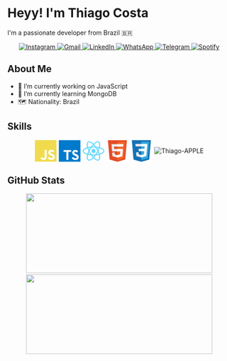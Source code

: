 <!-- Seu nome e título -->
# Heyy! I'm Thiago Costa 

<!-- Sua descrição -->
I'm a passionate developer from Brazil 🇧🇷

<!-- Badges de contato -->
<div align="center">
  <a href="https://instagram.com/thiago_rodc" target="_blank">
    <img src="https://img.shields.io/badge/-Instagram-%23E4405F?style=for-the-badge&logo=instagram&logoColor=white" target="_blank" alt="Instagram">
  </a>
  <a href="mailto:rodclikedev@gmail.com">
    <img src="https://img.shields.io/badge/-Gmail-%23333?style=for-the-badge&logo=gmail&logoColor=white" target="_blank" alt="Gmail">
  </a>
  <a href="https://www.linkedin.com/in/thiago-rodrigues-da-costa-525242210" target="_blank">
    <img src="https://img.shields.io/badge/-LinkedIn-%230077B5?style=for-the-badge&logo=linkedin&logoColor=white" target="_blank" alt="LinkedIn">
  </a>
  <a href="https://tinyurl.com/4b6hcwf4" target="_blank">
    <img src="https://img.shields.io/badge/WhatsApp-25D366?style=for-the-badge&logo=whatsapp&logoColor=white" target="_blank" alt="WhatsApp">
  </a>
  <a href="https://t.me/Rodc_Like_dev" target="_blank">
    <img src="https://img.shields.io/badge/Telegram-2CA5E0?style=for-the-badge&logo=telegram&logoColor=white" target="_blank" alt="Telegram">
  </a>
  <a href="https://open.spotify.com/playlist/2XMrcmSA8dPiclSrlUB7wl?si=612eed3c2b324871" target="_blank">
    <img src="https://img.shields.io/badge/Spotify-1ED760?&style=for-the-badge&logo=spotify&logoColor=white" target="_blank" alt="Spotify">
  </a>
</div>

<!-- Sua descrição e habilidades -->
## About Me

- 🔭 I’m currently working on JavaScript
- 🌱 I’m currently learning MongoDB
- 🗺 Nationality: Brazil

## Skills

<div align="center" style="display: inline_block">
  <img align="center" alt="Thiago-Js" height="50" src="https://raw.githubusercontent.com/devicons/devicon/master/icons/javascript/javascript-plain.svg">
  <img align="center" alt="Thiago-Ts" height="50" src="https://raw.githubusercontent.com/devicons/devicon/master/icons/typescript/typescript-plain.svg">
  <img align="center" alt="Thiago-React" height="50" src="https://raw.githubusercontent.com/devicons/devicon/master/icons/react/react-original.svg">
  <img align="center" alt="Thiago-HTML" height="50" src="https://raw.githubusercontent.com/devicons/devicon/master/icons/html5/html5-original.svg">
  <img align="center" alt="Thiago-CSS" height="50" src="https://raw.githubusercontent.com/devicons/devicon/master/icons/css3/css3-original.svg">
  <img align="center" alt="Thiago-APPLE" height="50" src="https://cdn.jsdelivr.net/gh/devicons/devicon/icons/apple/apple-original.svg" />
</div>

<!-- Seus status do GitHub -->
## GitHub Stats

<div align="center">
  <img height="180em" width="420em" src="https://github-readme-stats.vercel.app/api?username=ThiagoC0STA&show_icons=true&theme=dracula&include_all_commits=true&count_private=true"/>
  <img height="180em" width="420em" src="https://github-readme-stats.vercel.app/api/top-langs/?username=ThiagoC0STA&layout=compact&langs_count=7&theme=dracula"/>
</div>

